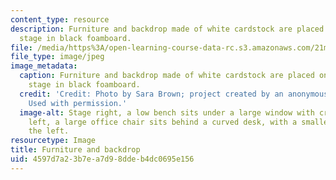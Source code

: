 ```yaml
---
content_type: resource
description: Furniture and backdrop made of white cardstock are placed on a miniature
  stage in black foamboard.
file: /media/https%3A/open-learning-course-data-rc.s3.amazonaws.com/21m-611-foundations-of-theater-practice-fall-2009/4597d7a23b7ea7d98ddeb4dc0695e156_IMG_0567.jpg
file_type: image/jpeg
image_metadata:
  caption: Furniture and backdrop made of white cardstock are placed on a miniature
    stage in black foamboard.
  credit: 'Credit: Photo by Sara Brown; project created by an anonymous MIT student.
    Used with permission.'
  image-alt: Stage right, a low bench sits under a large window with crossbars. Downstage
    left, a large office chair sits behind a curved desk, with a smaller chair to
    the left.
resourcetype: Image
title: Furniture and backdrop
uid: 4597d7a2-3b7e-a7d9-8dde-b4dc0695e156
---
```

